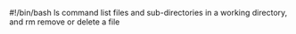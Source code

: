#!/bin/bash
ls command list files and sub-directories in a working directory, and rm remove or delete a file
